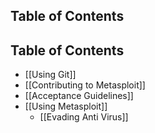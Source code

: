 **Table of Contents**
-------------
## Table of Contents
* [[Using Git]]
* [[Contributing to Metasploit]]
* [[Acceptance Guidelines]]
* [[Using Metasploit]]
  * [[Evading Anti Virus]]